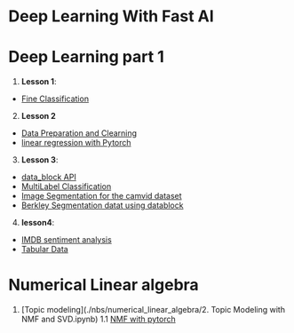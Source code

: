 # Deep Learning With Fast AI #

# Deep Learning part 1
1. **Lesson 1**:
  * [Fine Classification](./nbs/dl1/Lesson1_Baseball_Cricket.ipynb)
2. **Lesson 2**
  * [Data Preparation and Clearning]( ./nbs/dl1/Lesson2_data_cleaning_preparation.ipynb )
  * [linear regression with Pytorch]( ./nbs/dl1/Lesson2.2_torch_introduction_autograd.ipynb )
3. **Lesson 3**:
  * [data_block API](./nbs/dl1/Lesson3_DataBlock_API.ipynb)
  * [MultiLabel Classification](./nbs/dl1/Lesson3_Multi_label_classification.ipynb)
  * [Image Segmentation for the camvid dataset](./nbs/dl1/Lesson3_Camvid.ipynb)
  * [Berkley Segmentation datat using datablock](./nbs/dl1/Lesson3_Edge_Detection.ipynb)

4. **lesson4**:
  * [IMDB sentiment analysis](./nbs/dl1/Lesson3_IMDB.ipynb)
  * [Tabular Data](./nbs/dl1/Lesson4_tabular.ipynb)




# Numerical Linear algebra
1. [Topic modeling](./nbs/numerical_linear_algebra/2. Topic Modeling with NMF and SVD.ipynb)
1.1 [NMF with pytorch](./nbs/numerical_linear_algebra/Lesson2_Application_NMF_numpy_torch.ipynb)
